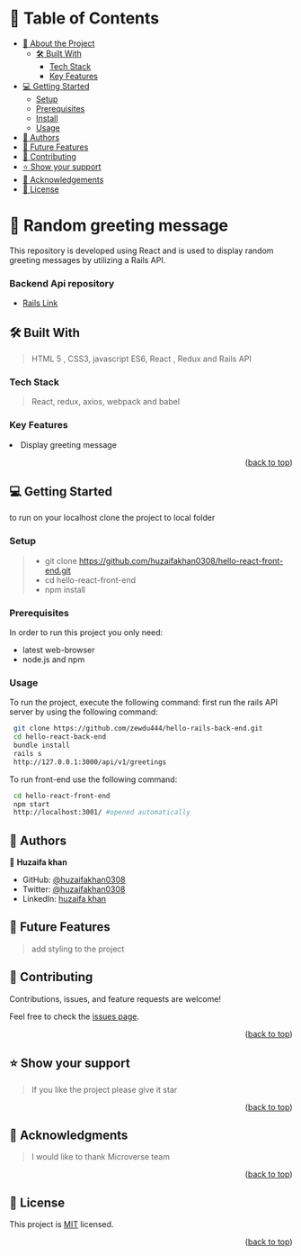 <a name="readme-top"></a>


# 📗 Table of Contents

- [📖 About the Project](#about-project)
  - [🛠 Built With](#built-with)
    - [Tech Stack](#tech-stack)
    - [Key Features](#key-features)
- [💻 Getting Started](#getting-started)
  - [Setup](#setup)
  - [Prerequisites](#prerequisites)
  - [Install](#install)
  - [Usage](#usage)
- [👥 Authors](#authors)
- [🔭 Future Features](#future-features)
- [🤝 Contributing](#contributing)
- [⭐️ Show your support](#support)
- [🙏 Acknowledgements](#acknowledgements)
- [📝 License](#license)

# 🔢 Random greeting message <a name="about-project"></a>

<p> This repository is developed using React and is used to display random greeting messages by utilizing a Rails API.</p>

### Backend Api repository

- <a href="https://github.com/huzaifakhan0308/hello-rails-back-end">Rails Link</a>


## 🛠 Built With <a name="built-with"> </a>

> HTML 5 , CSS3, javascript ES6, React , Redux and Rails API

### Tech Stack <a name="tech-stack"></a>

> React, redux, axios, webpack and babel

### Key Features <a name="key-features"></a>

 <li>Display greeting message</li>


<p align="right">(<a href="#readme-top">back to top</a>)</p>

## 💻 Getting Started <a name="getting-started"></a>

to run on your localhost clone the project to local folder

### Setup


> - git clone https://github.com/huzaifakhan0308/hello-react-front-end.git
> - cd hello-react-front-end
> - npm install

### Prerequisites

In order to run this project you only need:

- latest web-browser
- node.js and npm

### Usage

To run the project, execute the following command:
first run the rails API server by using the following command:

```sh
 git clone https://github.com/zewdu444/hello-rails-back-end.git
 cd hello-react-back-end
 bundle install
 rails s
 http://127.0.0.1:3000/api/v1/greetings
```
To run front-end use the following command:

```sh
 cd hello-react-front-end
 npm start
 http://localhost:3001/ #opened automatically
```


## 👥 Authors <a name="authors"></a>
👤 **Huzaifa khan**

- GitHub: [@huzaifakhan0308](https://github.com/huzaifakhan0308)
- Twitter: [@huzaifakhan0308](https://twitter.com/home?lang=en)
- LinkedIn: [huzaifa khan](https://www.linkedin.com/in/huzaifa-khan-938140256/)


## 🔭 Future Features <a name="future-features"></a>

>add styling to the project

## 🤝 Contributing <a name="contributing"></a>

Contributions, issues, and feature requests are welcome!

Feel free to check the [issues page](https://github.com/zewdu444/space_travelers/issues).

<p align="right">(<a href="#readme-top">back to top</a>)</p>

## ⭐️ Show your support <a name="support"></a>

> If you like the project please give it star

<p align="right">(<a href="#readme-top">back to top</a>)</p>

## 🙏 Acknowledgments <a name="acknowledgements"></a>

> I would like to thank Microverse team

<p align="right">(<a href="#readme-top">back to top</a>)</p>

## 📝 License <a name="license"></a>

This project is [MIT](./LICENSE) licensed.

<p align="right">(<a href="#readme-top">back to top</a>)</p>

